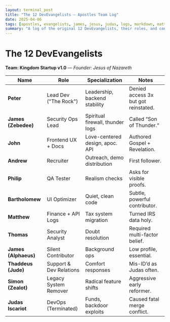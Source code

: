 ```yaml
---
layout: terminal_post
title: "The 12 DevEvangelists — Apostles Team Log"
date: 2025-04-06
tags: [apostles, evangelists, james, jesus, judas, logs, markdown, matthew, peter]
summary: "A log of the original 12 DevEvangelists, their roles, and contributions to the Kingdom Startup v1.0 project."
---
```


# The 12 DevEvangelists  
**Team: Kingdom Startup v1.0** — *Founder: Jesus of Nazareth*

| Name              | Role                       | Specialization                 | Notes                                   |
|-------------------|----------------------------|----------------------------------|-----------------------------------------|
| **Peter**         | Lead Dev ("The Rock")      | Leadership, backend stability    | Denied access 3x but got reinstated.    |
| **James (Zebedee)** | Security Ops Lead         | Spiritual firewall, thunder logs| Called “Son of Thunder.”                |
| **John**          | Frontend UX + Docs         | Love-centered design, apoc. API | Authored Gospel + Revelation.           |
| **Andrew**        | Recruiter                  | Outreach, demo distribution     | First follower.                         |
| **Philip**        | QA Tester                  | Realism checks                  | Asks for visible proofs.                |
| **Bartholomew**   | UI Optimizer               | Quiet, clean code               | Subtle, powerful contributor.           |
| **Matthew**       | Finance + API Logs         | Tax system migration            | Turned IRS data holy.                   |
| **Thomas**        | Security Analyst           | Doubt resolution                | Required multi-factor belief.           |
| **James (Alphaeus)** | Silent Contributor       | Background ops                  | Low profile, essential.                 |
| **Thaddeus (Jude)** | Support & Dev Relations   | Comfort responses               | Mis-ID’d as Judas often.                |
| **Simon (Zealot)** | Legacy System Remover     | Radical feature shifts          | Aggressive early reformer.              |
| **Judas Iscariot** | DevOps (Terminated)       | Funds, backdoor exploits        | Caused fatal merge conflict.            |